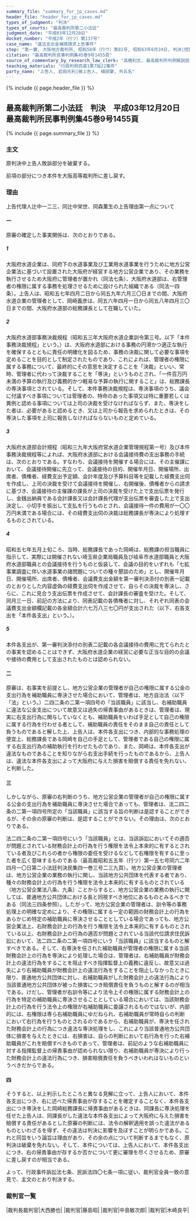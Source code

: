 ```yaml
---
summary_file: "summary_for_jp_cases.md"
header_file: "header_for_jp_cases.md"
types_of_judgment: "判決"
types_of_courts: "最高裁判所第二小法廷"
judgment_date: "平成03年12月20日"
docket_number: "平成2年（行ツ）第137号"
case_name: "違法支出金補填請求上告事件"
step: "第一審, 大阪地方裁判所, 昭和58年（行ウ）第81号, 昭和63年6月24日, 判決|控訴審, 大阪高等裁判所, 昭和63年（行コ）第27号, 平成2年4月26日, 判決"
citation: "最高裁判所民事判例集45巻9号1455頁"
source_of_commentary_by_research_law_clerk: "高橋利文, 最高裁判所判例解説民事篇平成3年度521頁"
teaching_materials: "行政判例百選1第7版22事件"
party_name: "上告人, 岩田光利|被上告人, 植田肇, 外五名"
---
```


{% include {{ page.header_file }}  %}

## 最高裁判所第二小法廷　判決　平成03年12月20日　最高裁判所民事判例集45巻9号1455頁




{% include {{ page.summary_file }}  %}






### 主文



原判決中上告人敗訴部分を破棄する。

前項の部分につき本件を大阪高等裁判所に差し戻す。





### 理由



上告代理人辻中一二三、同辻中栄世、同森薫生の上告理由第一点について

#### 一　

原審の確定した事実関係は、次のとおりである。

##### 1

大阪府水道企業は、同府下の水道事業及び工業用水道事業を行うために地方公営企業法に基づいて設置された大阪府が経営する地方公営企業であり、その業務を執行させるため大阪府に管理者が置かれ（同法七条）、大阪府水道部は、右管理者の権限に属する事務を処理させるために設けられた組織である（同法一四条）。上告人は、昭和五七年四月二日から同五九年六月三〇日までの間、大阪府水道企業の管理者として、岡崎義彦は、同五六年四月一日から同五八年四月三〇日までの間、大阪府水道部の総務課長として在職していた。

##### 2

大阪府水道部事務決裁規程（昭和五三年大阪府水道企業訓令第三号。以下「本件事務決裁規程」という。）は、大阪府水道部における事務の円滑かつ適正な執行を確保するとともに責任の明確化を図るため、事務の決裁に関して必要な事項を定めることを目的として制定されたものであり、これによれば、管理者の権限に属する事務について、最終的にその意思を決定することを「決裁」といい、常時、管理者に代わって決裁することを「専決」というものとされ、「一件百万円未満の予算の執行及び義務的かつ軽易な予算の執行に関すること」は、総務課長の専決事項とされている。そして、本件事務決裁規程は、専決事項のうち、議会に付議すべき事項については菅理者の、特命のあった事項又は特に重要若しくは異例と認める事項については上司の決裁を受けなければならず、また、専決をした者は、必要があると認めるとき、又は上司から報告を求められたときは、その専決した事項を上司に報告しなければならないものと定めている。

##### 3

大阪府水道部会計規程（昭和三九年大阪府営水道企業管理規程第一号）及び本件事務決裁規程等によれば、大阪府水道部における会議接待費の支出事務の手続は、次のとおりである。すなわち、会議接待を開催する場合には、その主催課において、会議接待開催に先立って、会議接待の目的、開催年月日、開催場所、出席者、債権者、経費支出予定額、会計年度及び予算科目等を記載した経費支出伺を作成し、上司の決裁を受けて会議接待を開催し、右開催後、債権者からの請求に基づき、会議接待の主催課の課長が上司の決裁を受けた上で支出伝票を発行し、金銭出納員である会計課長又は会計課長代理が支出伝票を審査した上で支出決定し、小切手を振出して支払を行うものとされ、会議接待一件の費用が一〇〇万円未満である場合には、その経費支出伺の決裁は総務課長が専決により処理するものとされている。

##### 4

昭和五七年五月上旬ころ、当時、総務課長であった岡崎は、総務課の担当職員に指示して、実際には開催されない埼玉県企業局職員及び岐阜市水道部職員と大阪府水道部職員との会議接待を行うものと仮装して、会議の目的をいずれも「七拡事業調査に伴い水道事業の諸問題についての種々懇談のため」とし、開催年月日、開催場所、出席者、債権者、会議費支出金額を第一審判決添付の別表一記載のとおりとした内容虚偽の経費支出伺を作成させて、自らその決裁を専決し、さらに、これに見合う支出伝票を作成させて、会計課長の審査を受けた。そして、同月三一日、前記の方法により、同表記載の各債権者に対し、それぞれ同表の会議費支出金額欄記載の各金額合計六七万八三七〇円が支出された（以下、右各支出を「本件各支出」という。）。

##### 5

本件各支出が、第一審判決添付の別表二記載の各会議接待の費用に充てられたとの事実を認めることはできず、大阪府水道企業の経営に必要な正当な目的の会議や接待の費用として支出されたものとは認められない。

#### 二

原審は、右事実を前提とし、地方公営企業の管理者が自己の権限に属する公金の支出行為を補助職員に専決させた場合において、管理者は、地方自治法（以下「法」という。）二四二条の二第一項四号の「当該職員」に該当し、右補助職員に違法な公金支出について故意又は過失の帰責事由があるときは、管理者は、現実に右支出行為に関与していなくとも、補助職員をいわば手足として自己の権限に属する行為を行わせる者として、補助職員の責任をそのまま自己の責任として負うものであると解した上、上告人は、本件各支出につき、内部的な事務処理の便宜上、総務課長である岡崎を自己の手足として、管理者である自己の権限に属する右支出行為の補助執行を行わせたものであり、また、岡崎は、本件各支出が違法なものであることを知りながら右支出手続を行ったものであるから、上告人は、違法な本件各支出によって大阪府に与えた損害を賠償する責任を免れない、と判断した。

#### 三

しかしながら、原審の右判断のうち、地方公営企業の管理者が自己の権限に属する公金の支出行為を補助職員に専決させた場合であっても、管理者は、法二四二条の二第一項四号所定の「当該職員」に該当する旨の判断は是認することができるが、その余の原審の判断は、是認することができない。その理由は、次のとおりである。

法二四二条の二第一項四号にいう「当該職員」とは、当該訴訟においてその適否が問題とされている財務会計上の行為を行う権限を法令上本来的に有するとされている者及びこれらの者から権限の委任を受けるなどして右権限を有するに至った者を広く意味するものである（最高裁昭和五五年（行ツ）第一五七号同六二年四月一〇日第二小法廷判決民集四一巻三号二三九頁）。地方公営企業の管理者は、地方公営企業の業務の執行に関し、当該地方公共団体を代表する者であり、種々の財務会計上の行為を行う権限を法令上本来的に有するものとされている（地方公営企業法八条、九条）ことからすると、地方公営企業の業務の執行に関しては、普通地方公共団体における長と同視すべき地位にあるものとみるべきである（同法三四条参照）。したがって、地方公営企業の管理者は、訓令等の事務処理上の明確な定めにより、その権限に属する一定の範囲の財務会計上の行為をあらかじめ特定の補助職員に専決させることとしている場合であっても、地方公営企業法上、右財務会計上の行為を行う権限を法令上本来的に有するものとされている以上、右財務会計上の行為の適否が問題とされている当該代位請求住民訴訟において、法二四二条の二第一項四号にいう「当該職員」に該当するものと解すべきである。そして、右専決を任された補助職員が管理者の権限に属する当該財務会計上の行為を専決により処理した場合は、管理者は、右補助職員が財務会計上の違法行為をすることを阻止すべき指揮監督上の義務に違反し、故意又は過失により右補助職員が財務会計上の違法行為をすることを阻止しなかったときに限り、普通地方公共団体に対し、右補助職員がした財務会計上の違法行為により当該普通地方公共団体が被った損害につき賠償責任を負うものと解するのが相当である。けだし、管理者が右訓令等により法令上その権限に属する財務会計上の行為を特定の補助職員に専決させることとしている場合においては、当該財務会計上の行為を行う法令上の権限が右補助職員に委譲されるものではないが、内部的には、右権限は専ら右補助職員にゆだねられ、右補助職員が常時自らの判断において右行為を行うものとされるのであるから、右補助職員が、専決を任された財務会計上の行為につき違法な専決処理をし、これにより当該普通地方公共団体に損害を与えたときには、右損害は、自らの判断において右行為を行った右補助職員がこれを賠償すべきものであって、管理者は、前記のような右補助職員に対する指揮監督上の帰責事由が認められない限り、右補助職員が専決により行った財務会計上の違法行為につき、損害賠償責任を負うべきいわれはないものというべきだからである。

#### 四

そうすると、以上判示したところと異なる見解に立って、上告人において、本件各支出につき、右に述べた帰責事由が存することを確定することなく、本件各支出につき専決をした岡崎総務課長に帰責事由があるときは、同課長に専決処理を任せた上告人は、同課長がした違法な本件各支出によって大阪府に与えた損害を賠償する責任があるとした原審の判断には、法令の解釈適用を誤った違法があるものといわざるを得ず、その違法は判決に影響を及ぼすことが明らかである。これと同旨をいう論旨は理由があり、その余の点について判断するまでもなく、原判決は破棄を免れない。そして、本件については、上告人において、本件各支出につき、右の帰責事由が存するか否かについて更に審理を尽くさせるため、原審に差し戻すのが相当である。

よって、行政事件訴訟法七条、民訴法四〇七条一項に従い、裁判官全員一致の意見で、主文のとおり判決する。

### 裁判官一覧

|裁判長裁判官|大西勝也|
|裁判官|藤島昭|
|裁判官|中島敏次郎|
|裁判官|木崎良平|








